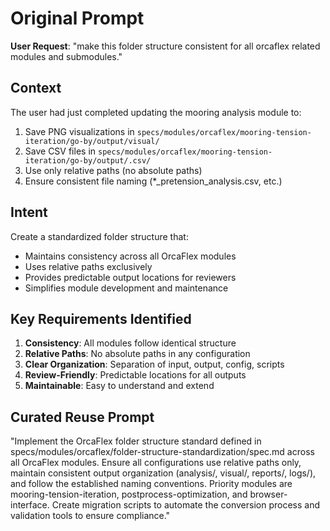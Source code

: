 # Original Prompt

**User Request**: "make this folder structure consistent for all orcaflex related modules and submodules."

## Context
The user had just completed updating the mooring analysis module to:
1. Save PNG visualizations in `specs/modules/orcaflex/mooring-tension-iteration/go-by/output/visual/`
2. Save CSV files in `specs/modules/orcaflex/mooring-tension-iteration/go-by/output/.csv/`
3. Use only relative paths (no absolute paths)
4. Ensure consistent file naming (*_pretension_analysis.csv, etc.)

## Intent
Create a standardized folder structure that:
- Maintains consistency across all OrcaFlex modules
- Uses relative paths exclusively
- Provides predictable output locations for reviewers
- Simplifies module development and maintenance

## Key Requirements Identified
1. **Consistency**: All modules follow identical structure
2. **Relative Paths**: No absolute paths in any configuration
3. **Clear Organization**: Separation of input, output, config, scripts
4. **Review-Friendly**: Predictable locations for all outputs
5. **Maintainable**: Easy to understand and extend

## Curated Reuse Prompt
"Implement the OrcaFlex folder structure standard defined in specs/modules/orcaflex/folder-structure-standardization/spec.md across all OrcaFlex modules. Ensure all configurations use relative paths only, maintain consistent output organization (analysis/, visual/, reports/, logs/), and follow the established naming conventions. Priority modules are mooring-tension-iteration, postprocess-optimization, and browser-interface. Create migration scripts to automate the conversion process and validation tools to ensure compliance."